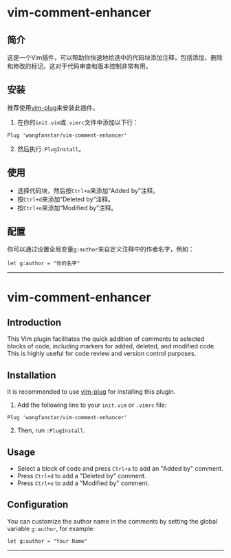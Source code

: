 # vim-comment-enhancer
## 简介
这是一个Vim插件，可以帮助你快速地给选中的代码块添加注释，包括添加、删除和修改的标记。这对于代码审查和版本控制非常有用。
## 安装
推荐使用[vim-plug](https://github.com/junegunn/vim-plug)来安装此插件。
1. 在你的`init.vim`或`.vimrc`文件中添加以下行：
```vim
Plug 'wangfanstar/vim-comment-enhancer'
```
2. 然后执行`:PlugInstall`。
## 使用
- 选择代码块，然后按`Ctrl+a`来添加“Added by”注释。
- 按`Ctrl+d`来添加“Deleted by”注释。
- 按`Ctrl+o`来添加“Modified by”注释。
## 配置
你可以通过设置全局变量`g:author`来自定义注释中的作者名字，例如：
```vim
let g:author = "你的名字"
```
---
# vim-comment-enhancer
## Introduction
This Vim plugin facilitates the quick addition of comments to selected blocks of code, including markers for added, deleted, and modified code. This is highly useful for code review and version control purposes.
## Installation
It is recommended to use [vim-plug](https://github.com/junegunn/vim-plug) for installing this plugin.
1. Add the following line to your `init.vim` or `.vimrc` file:
```vim
Plug 'wangfanstar/vim-comment-enhancer'
```
2. Then, run `:PlugInstall`.
## Usage
- Select a block of code and press `Ctrl+a` to add an "Added by" comment.
- Press `Ctrl+d` to add a "Deleted by" comment.
- Press `Ctrl+o` to add a "Modified by" comment.
## Configuration
You can customize the author name in the comments by setting the global variable `g:author`, for example:
```vim
let g:author = "Your Name"
```
---